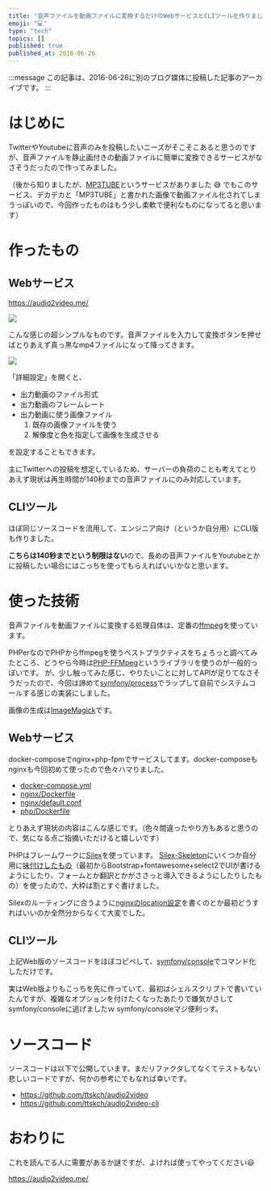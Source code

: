 ```yaml
---
title: "音声ファイルを動画ファイルに変換するだけのWebサービスとCLIツールを作りました"
emoji: "💻"
type: "tech"
topics: []
published: true
published_at: 2016-06-26
---
```


:::message
この記事は、2016-06-26に別のブログ媒体に投稿した記事のアーカイブです。
:::

# はじめに

TwitterやYoutubeに音声のみを投稿したいニーズがそこそこあると思うのですが、音声ファイルを静止画付きの動画ファイルに簡単に変換できるサービスがなさそうだったので作ってみました。

（後から知りましたが、[MP3TUBE](http://m3tb.com/)というサービスがありました :sweat_smile: でもこのサービス、デカデカと「MP3TUBE」と書かれた画像で動画ファイル化されてしまうっぽいので、今回作ったものはもう少し柔軟で便利なものになってると思います）

# 作ったもの

## Webサービス

<https://audio2video.me/>

![](https://user-images.githubusercontent.com/4360663/73584153-e5125f80-44d9-11ea-9e46-fbfe1f5b5e1d.png)

こんな感じの超シンプルなものです。音声ファイルを入力して変換ボタンを押せばとりあえず真っ黒なmp4ファイルになって降ってきます。

![](https://user-images.githubusercontent.com/4360663/73584179-fbb8b680-44d9-11ea-959b-b841c1b3a91b.png)

「詳細設定」を開くと、

* 出力動画のファイル形式
* 出力動画のフレームレート
* 出力動画に使う画像ファイル
    1. 既存の画像ファイルを使う
    2. 解像度と色を指定して画像を生成させる

を設定することもできます。

主にTwitterへの投稿を想定しているため、サーバーの負荷のことも考えてとりあえず現状は再生時間が140秒までの音声ファイルにのみ対応しています。

## CLIツール

ほぼ同じソースコードを流用して、エンジニア向け（というか自分用）にCLI版も作りました。

**こちらは140秒までという制限はない**ので、長めの音声ファイルをYoutubeとかに投稿したい場合にはこっちを使ってもらえればいいかなと思います。

# 使った技術

音声ファイルを動画ファイルに変換する処理自体は、定番の[ffmpeg](https://ja.wikipedia.org/wiki/FFmpeg)を使っています。

PHPerなのでPHPからffmpegを使うベストプラクティスをちょろっと調べてみたところ、どうやら今時は[PHP-FFMpeg](https://github.com/PHP-FFMpeg/PHP-FFMpeg)というライブラリを使うのが一般的っぽいです。
が、少し触ってみた感じ、やりたいことに対してAPIが足りてなさそうだったので、今回は諦めて[symfony/process](http://symfony.com/doc/current/components/process.html)でラップして自前でシステムコールする感じの実装にしました。

画像の生成は[ImageMagick](https://ja.wikipedia.org/wiki/ImageMagick)です。

## Webサービス

docker-composeでnginx+php-fpmでサービスしてます。docker-composeもnginxも今回初めて使ったので色々ハマりました。

* [docker-compose.yml](https://github.com/ttskch/audio2video/blob/master/docker-compose.yml)
* [nginx/Dockerfile](https://github.com/ttskch/audio2video/blob/master/docker/nginx/Dockerfile)
* [nginx/default.conf](https://github.com/ttskch/audio2video/blob/master/docker/nginx/default.conf)
* [php/Dockerfile](https://github.com/ttskch/audio2video/blob/master/docker/php/Dockerfile)

とりあえず現状の内容はこんな感じです。（色々間違ったやり方もあると思うので、気になる点ご指摘いただけると嬉しいです）

PHPはフレームワークに[Silex](http://silex.sensiolabs.org/)を使っています。
[Silex-Skeleton](https://github.com/silexphp/Silex-Skeleton)にいくつか自分用に[味付けしたもの](https://github.com/ttskch/Silex-Skeleton/pull/1)（最初からBootstrap+fontawesome+select2でUIが書けるようにしたり、フォームとか翻訳とかがささっと導入できるようにしたりしたもの）を使ったので、大枠は割とすぐ書けました。

Silexのルーティングに合うように[nginxのlocation設定](https://github.com/ttskch/audio2video/blob/master/docker/nginx/default.conf#L7-L15)を書くのとか最初どうすればいいのか全然分からなくて大変でした。

## CLIツール

上記Web版のソースコードをほぼコピペして、[symfony/console](http://symfony.com/doc/current/components/console/introduction.html)でコマンド化しただけです。

実はWeb版よりもこっちを先に作っていて、最初はシェルスクリプトで書いていたんですが、複雑なオプションを付けたくなったあたりで嫌気がさしてsymfony/consoleに逃げましたｗ
symfony/consoleマジ便利っす。

# ソースコード

ソースコードは以下で公開しています。まだリファクタしてなくてテストもない悲しいコードですが、何かの参考にでもなれば幸いです。

* <https://github.com/ttskch/audio2video>
* <https://github.com/ttskch/audio2video-cli>

# おわりに

これを読んでる人に需要があるか謎ですが、よければ使ってやってください😃

<https://audio2video.me/>
